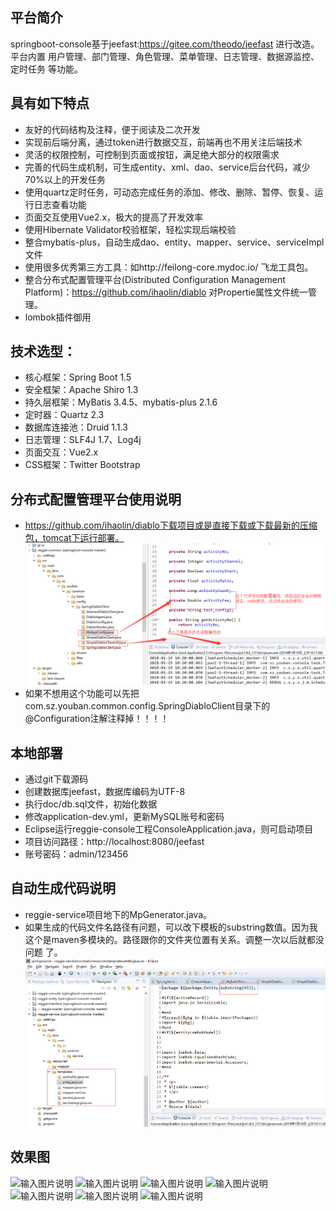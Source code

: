 ## 平台简介
springboot-console基于jeefast:https://gitee.com/theodo/jeefast 进行改造。平台内置 用户管理、部门管理、角色管理、菜单管理、日志管理、数据源监控、定时任务 等功能。

## 具有如下特点
- 友好的代码结构及注释，便于阅读及二次开发
- 实现前后端分离，通过token进行数据交互，前端再也不用关注后端技术
- 灵活的权限控制，可控制到页面或按钮，满足绝大部分的权限需求
- 完善的代码生成机制，可生成entity、xml、dao、service后台代码，减少70%以上的开发任务
- 使用quartz定时任务，可动态完成任务的添加、修改、删除、暂停、恢复、运行日志查看功能
- 页面交互使用Vue2.x，极大的提高了开发效率
- 使用Hibernate Validator校验框架，轻松实现后端校验
- 整合mybatis-plus，自动生成dao、entity、mapper、service、serviceImpl文件
- 使用很多优秀第三方工具：如http://feilong-core.mydoc.io/ 飞龙工具包。
- 整合分布式配置管理平台(Distributed Configuration Management Platform)：https://github.com/ihaolin/diablo 对Propertie属性文件统一管理。
- lombok插件御用
## 技术选型：
- 核心框架：Spring Boot 1.5
- 安全框架：Apache Shiro 1.3
- 持久层框架：MyBatis 3.4.5、mybatis-plus 2.1.6
- 定时器：Quartz 2.3
- 数据库连接池：Druid 1.1.3
- 日志管理：SLF4J 1.7、Log4j
- 页面交互：Vue2.x
- CSS框架：Twitter Bootstrap

## 分布式配置管理平台使用说明
- https://github.com/ihaolin/diablo下载项目或是直接下载或下载最新的压缩包，tomcat下运行部署。
  ![图片说明](https://github.com/FnuJava/spirngboot-console/blob/master/reggie-master/pro.png)
- 如果不想用这个功能可以先把com.sz.youban.common.config.SpringDiabloClient目录下的@Configuration注解注释掉！！！！

## 本地部署
- 通过git下载源码
- 创建数据库jeefast，数据库编码为UTF-8
- 执行doc/db.sql文件，初始化数据
- 修改application-dev.yml，更新MySQL账号和密码
- Eclipse运行reggie-console工程ConsoleApplication.java，则可启动项目
- 项目访问路径：http://localhost:8080/jeefast
- 账号密码：admin/123456

## 自动生成代码说明
- reggie-service项目地下的MpGenerator.java。
- 如果生成的代码文件名路径有问题，可以改下模板的substring数值。因为我这个是maven多模块的。路径跟你的文件夹位置有关系。调整一次以后就都没问题   了。
  ![图片说明](https://github.com/FnuJava/spirngboot-console/blob/master/reggie-master/auto.png)


## 效果图
![输入图片说明](https://gitee.com/uploads/images/2017/1106/212319_6de26405_718698.jpeg "登录.jpg")
![输入图片说明](https://gitee.com/uploads/images/2017/1106/212334_a2f6eff7_718698.jpeg "系统首页.jpg")
![输入图片说明](https://gitee.com/uploads/images/2017/1106/212407_312db283_718698.jpeg "用户管理.jpg")
![输入图片说明](https://gitee.com/uploads/images/2017/1106/212416_b9296c7b_718698.jpeg "部门管理.jpg")
![输入图片说明](https://gitee.com/uploads/images/2017/1106/212423_eb914cfe_718698.jpeg "菜单管理.jpg")
![输入图片说明](https://gitee.com/uploads/images/2017/1106/212432_e3e5cc82_718698.jpeg "定时任务.jpg")
![输入图片说明](https://gitee.com/uploads/images/2017/1106/212443_45d06e1f_718698.jpeg "系统日志.jpg")


